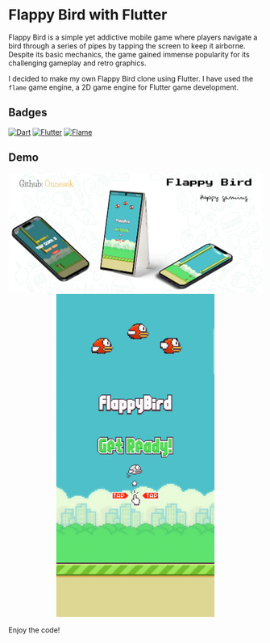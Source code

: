 # Flappy Bird with Flutter

Flappy Bird is a simple yet addictive mobile game where players navigate a bird through a series of pipes by tapping the screen to keep it airborne. Despite its basic mechanics, the game gained immense popularity for its challenging gameplay and retro graphics.

I decided to make my own Flappy Bird clone using Flutter. I have used the `flame` game engine, a 2D game engine for Flutter game development.

## Badges
<p>
    <a href="https://github.com/search?q=user%3ADenverCoder1+language%3Apdart"><img alt="Dart" src="https://img.shields.io/badge/dart-FF0000.svg?logo=dart&logoColor=white"></a>
    <a href="#"><img alt="Flutter" src="https://img.shields.io/badge/Flutter-327FC7.svg?logo=Flutter&logoColor=white"></a>
    <a href="https://github.com/flame-engine/flame"><img alt="Flame" src="https://img.shields.io/badge/Flame-FF4500.svg?logo=fire&logoColor=white"></a>
</p>

## Demo
<p align="center">
    <img src="https://github.com/Onnesok/flappy-bird/blob/main/assets/others/banner.png" alt="Flappy Bird banner">
    <img src="https://github.com/Onnesok/flappy-bird/blob/main/assets/others/my_flappy_bird.gif" alt="Flappy Bird Demo">
</p>

Enjoy the code!
